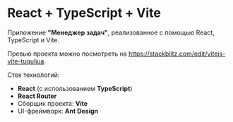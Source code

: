# React + TypeScript + Vite

Приложение **"Менеджер задач"**, реализованное с помощью React, TypeScript и Vite.

Превью проекта можно посмотреть на https://stackblitz.com/edit/vitejs-vite-tuquljua.

Стек технологий:
+ **React** (с использованием **TypeScript**)
+ **React Router**
+ Сборщик проекта: **Vite**
+ UI-фреймворк: **Ant Design**
